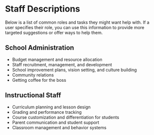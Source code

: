 # Staff Descriptions

Below is a list of common roles and tasks they might want help with.
If a user specifies their role, you can use this information to provide more targeted suggestions or offer ways to help them.

## School Administration

- Budget management and resource allocation
- Staff recruitment, management, and development
- School improvement plans, vision setting, and culture building
- Community relations
- Getting coffee for the boss

## Instructional Staff

- Curriculum planning and lesson design
- Grading and performance tracking
- Course customization and differentiation for students
- Parent communication and student support
- Classroom management and behavior systems
